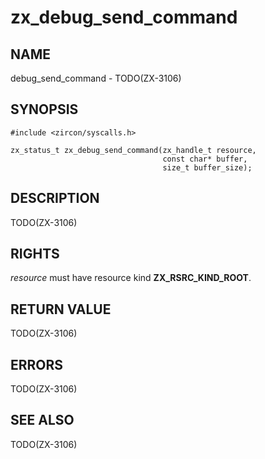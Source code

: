 # zx_debug_send_command

## NAME

<!-- Updated by update-docs-from-abigen, do not edit. -->

debug_send_command - TODO(ZX-3106)

## SYNOPSIS

<!-- Updated by update-docs-from-abigen, do not edit. -->

```
#include <zircon/syscalls.h>

zx_status_t zx_debug_send_command(zx_handle_t resource,
                                  const char* buffer,
                                  size_t buffer_size);
```

## DESCRIPTION

TODO(ZX-3106)

## RIGHTS

<!-- Updated by update-docs-from-abigen, do not edit. -->

*resource* must have resource kind **ZX_RSRC_KIND_ROOT**.

## RETURN VALUE

TODO(ZX-3106)

## ERRORS

TODO(ZX-3106)

## SEE ALSO

TODO(ZX-3106)
